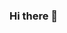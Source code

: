 ### Hi there 👋

<!--
**Nidiade09/Nidiade09** is a ✨ _special_ ✨ repository because its `README.md` (this file) appears on your GitHub profile.

Here are some ideas to get you started:

- UNA PÁGINA DE MANUALIDADES ...
- 🌱 I’m currently learning ...
- 👯 I’m looking to collaborate on ...
- 🤔 I’m looking for help with ...
- 💬 Ask me about ...
- 📫 How to reach me: ...
- 😄 Pronouns: ...
- ⚡ Fun fact: ...
-->

